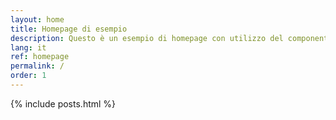 ```yaml
---
layout: home
title: Homepage di esempio
description: Questo è un esempio di homepage con utilizzo del componente "hero"
lang: it
ref: homepage
permalink: /
order: 1
---
```


<main class="container my-4" markdown="1">

{% include posts.html %}

</main>

